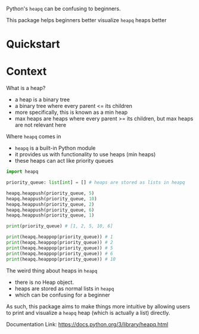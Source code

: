Python's ```heapq``` can be confusing to beginners.

This package helps beginners better visualize ```heapq``` heaps better

# Quickstart

# Context
What is a heap?
- a heap is a binary tree
- a binary tree where every parent <= its children
- more specifically, this is known as a min heap 
- max heaps are heaps where every parent >= its children, but max heaps are not relevant here

Where ```heapq``` comes in
- ```heapq``` is a built-in Python module
- it provides us with functionality to use heaps (min heaps)
- these heaps can act like priority queues

```python
import heapq 

priority_queue: list[int] = [] # heaps are stored as lists in heapq

heapq.heappush(priority_queue, 5)
heapq.heappush(priority_queue, 10)
heapq.heappush(priority_queue, 2)
heapq.heappush(priority_queue, 6)
heapq.heappush(priority_queue, 1)

print(priority_queue) # [1, 2, 5, 10, 6]

print(heapq.heappop(priority_queue)) # 1
print(heapq.heappop(priority_queue)) # 2
print(heapq.heappop(priority_queue)) # 5
print(heapq.heappop(priority_queue)) # 6
print(heapq.heappop(priority_queue)) # 10
```

The weird thing about heaps in ```heapq```
- there is no Heap object.
- heaps are stored as normal lists in ```heapq```
- which can be confusing for a beginner

As such, this package aims to make things more intuitive by allowing users to print and visualize a ```heapq``` heap (which is actually a list) directly.

Documentation Link: https://docs.python.org/3/library/heapq.html
